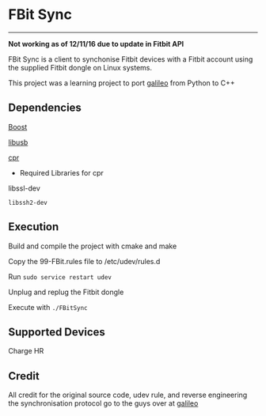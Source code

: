 FBit Sync
===================

----------
**Not working as of 12/11/16 due to update in Fitbit API**

FBit Sync is a client to synchonise Fitbit devices with a Fitbit account using the supplied Fitbit dongle on Linux systems.

This project was a learning project to port [galileo](https://bitbucket.org/benallard/galileo) from Python to C++


Dependencies
------------
[Boost](https://boost.org)

[libusb](https://libusb.info)

[cpr](https://github.com/whoshuu/cpr) 


  - Required Libraries for cpr 
  
  libssl-dev
  
	libssh2-dev

Execution
---------
Build and compile the project with cmake and make

Copy the 99-FBit.rules file to /etc/udev/rules.d

Run `sudo service restart udev`

Unplug and replug the Fitbit dongle

Execute with `./FBitSync`



Supported Devices
-----------------
Charge HR


Credit
------
All credit for the original source code, udev rule, and reverse engineering the synchronisation protocol go to the guys over at [galileo](https://bitbucket.org/benallard/galileo)
